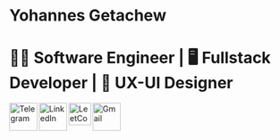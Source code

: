 
<h1>Yohannes Getachew</h1>
<h1>👨‍💻 Software Engineer | 🖥️ Fullstack Developer | 🎨 UX-UI Designer</h1>


<!-- ## Portfolio:

<p> <a href="https://yohannees.github.io/My-Portfolio/" target="_blank"><img alt="" src="https://img.shields.io/badge/Portfolio-000?logo=vercel&logoColor=yellow&style=for-the-badge" style="vertical-align:center" /></a> 
<p> <a href="https://dribbble.com/yohhannees/" target="_blank"><img alt="" src="https://img.shields.io/badge/Portfolio-000?logo=vercel&logoColor=green&style=for-the-badge" style="vertical-align:center" /></a> </p>
 -->


[<img align="left" alt="Telegram" width="50px" src="https://raw.githubusercontent.com/gauravghongde/social-icons/master/SVG/Color/Telegram.svg" />](https://t.me/yohhannees/)
[<img align="left" alt="LinkedIn" width="50px" src="https://raw.githubusercontent.com/gauravghongde/social-icons/master/SVG/Color/LinkedIN.svg" />](https://www.linkedin.com/in/yohannes-getachew-667a1b241/)
[<img align="left" alt="LeetCode" width="40px" src="https://raw.githubusercontent.com/rahuldkjain/github-profile-readme-generator/master/src/images/icons/Social/leet-code.svg" />](https://leetcode.com/yohhannees/)
<a href="mailto:yohannesgetachewerieso@gmail.com"><img align="left" alt="Gmail" width="50px" src="https://raw.githubusercontent.com/gauravghongde/social-icons/master/SVG/Color/Gmail.svg" /></a><br>

<br />

<!--
<h1>About Me</h1>
<h3>🎓 Software Engineering Student at AASTU</h3>
<h3>💻 Developer at Muyalogy</h3>
<h3>🌐 GDSC React Mentor</h3>

## 💻 Tech Stack:
<p>
  <a href="https://skillicons.dev">
    <img src="https://skillicons.dev/icons?i=cpp,py,java,js,ts,php,html,css,bootstrap,sass,tailwind,react,next,redux,angular,mongodb,mysql,postgres,nodejs,express,nestjs,laravel,prisma,firebase,supabase,postman,docker,wordpress,vercel,git,azure,gitlab,figma,xd&perline=17" />
  </a>
</p>

## 📊 GitHub Stats:
<p align="center">
  <img src="https://github-readme-stats.vercel.app/api?username=yohhannees&theme=highcontrast&hide_border=false&include_all_commits=false&count_private=true" />
</p>

<p align="center">
  <img src="https://github-readme-streak-stats.herokuapp.com/?user=yohhannees&theme=highcontrast&hide_border=false" />
</p>

<p align="center">
  <img src="https://github-readme-stats.vercel.app/api/top-langs/?username=yohhannees&theme=highcontrast&langs_count=20&hide_border=false&count_private=true&hide=html,css,scss" />
</p>

 -->



